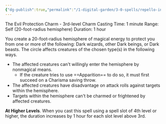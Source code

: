 ```yaml
---
{"dg-publish":true,"permalink":"/1-digital-garden/3-0-spells/repello-inimicum/"}
---
```


The Evil Protection Charm - 3rd-level Charm 
Casting Time: 1 minute 
Range: Self (20-foot-radius hemisphere) 
Duration: 1 hour 

You create a 20-foot-radius hemisphere of magical energy to protect you from one or more of the following: Dark wizards, other Dark beings, or Dark beasts. The circle affects creatures of the chosen type(s) in the following ways. 
- The affected creatures can't willingly enter the hemisphere by nonmagical means. 
	- If the creature tries to use ==Apparition== to do so, it must first succeed on a Charisma saving throw. 
- The affected creatures have disadvantage on attack rolls against targets within the hemisphere. 
- Targets within the hemisphere can't be charmed or frightened by affected creatures. 

**At Higher Levels**. When you cast this spell using a spell slot of 4th level or higher, the duration increases by 1 hour for each slot level above 3rd.